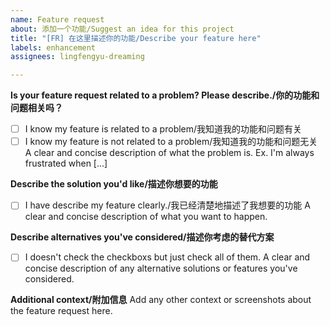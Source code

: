 ```yaml
---
name: Feature request
about: 添加一个功能/Suggest an idea for this project
title: "[FR] 在这里描述你的功能/Describe your feature here"
labels: enhancement
assignees: lingfengyu-dreaming

---
```


**Is your feature request related to a problem? Please describe./你的功能和问题相关吗？**
- [ ] I know my feature is related to a problem/我知道我的功能和问题有关
- [ ] I know my feature is not related to a problem/我知道我的功能和问题无关
A clear and concise description of what the problem is.
Ex. I'm always frustrated when [...]

**Describe the solution you'd like/描述你想要的功能**
- [ ] I have describe my feature clearly./我已经清楚地描述了我想要的功能
A clear and concise description of what you want to happen.

**Describe alternatives you've considered/描述你考虑的替代方案**
- [ ] I doesn't check the checkboxs but just check all of them.
A clear and concise description of any alternative solutions or features you've considered.

**Additional context/附加信息**
Add any other context or screenshots about the feature request here.
